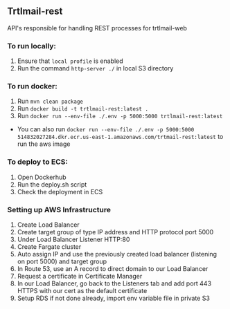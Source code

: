## Trtlmail-rest
API's responsible for handling REST processes for trtlmail-web

### To run locally:
1) Ensure that `local profile` is enabled
2) Run the command `http-server ./` in local S3 directory

### To run docker:
1) Run `mvn clean package`
2) Run `docker build -t trtlmail-rest:latest .`
3) Run `docker run --env-file ./.env -p 5000:5000 trtlmail-rest:latest`
 - You can also run `docker run --env-file ./.env -p 5000:5000  514832027284.dkr.ecr.us-east-1.amazonaws.com/trtmail-rest:latest` to run the aws image

### To deploy to ECS:
1) Open Dockerhub
2) Run the deploy.sh script 
3) Check the deployment in ECS

### Setting up AWS Infrastructure
1) Create Load Balancer
2) Create target group of type IP address and HTTP protocol port 5000
3) Under Load Balancer Listener HTTP:80
4) Create Fargate cluster
5) Auto assign IP and use the previously created load balancer (listening on port 5000) and target group
6) In Route 53, use an A record to direct domain to our Load Balancer
7) Request a certificate in Certificate Manager
8) In our Load Balancer, go back to the Listeners tab and add port 443 HTTPS with our cert as the default certificate
9) Setup RDS if not done already, import env variable file in private S3